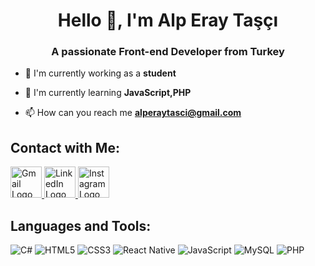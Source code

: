 
<h1 align="center">Hello 👋, I'm Alp Eray Taşçı</h1>
<h3 align="center">A passionate Front-end Developer from Turkey</h3>

- 🔭 I'm currently working as a **student**

- 🌱 I'm currently learning **JavaScript,PHP**

- 📫 How can you reach me **alperaytasci@gmail.com**

## Contact with Me:

  <a href="mailto:alperaytasci@gmail.com" target="_blank">
    <img src="https://upload.wikimedia.org/wikipedia/commons/7/7e/Gmail_icon_%282020%29.svg" alt="Gmail Logo" width="50">
  </a>
  
  <a href="https://www.linkedin.com/in/alp-eray-taşçı-500550356" target="_blank">
    <img src="https://upload.wikimedia.org/wikipedia/commons/8/81/LinkedIn_icon.svg" alt="LinkedIn Logo" width="50">
  </a>

  <a href="https://instagram.com/alperaytasci" target="_blank">
    <img src="https://upload.wikimedia.org/wikipedia/commons/e/e7/Instagram_logo_2016.svg" alt="Instagram Logo" width="50">
  </a>
</p>


## Languages ​​and Tools:

![C#](https://img.shields.io/badge/c%23-%23239120.svg?style=for-the-badge&logo=csharp&logoColor=white) ![HTML5](https://img.shields.io/badge/html5-%23E34F26.svg?style=for-the-badge&logo=html5&logoColor=white) ![CSS3](https://img.shields.io/badge/css3-%231572B6.svg?style=for-the-badge&logo=css3&logoColor=white) ![React Native](https://img.shields.io/badge/react_native-%2320232a.svg?style=for-the-badge&logo=react&logoColor=%2361DAFB) ![JavaScript](https://img.shields.io/badge/javascript-%23323330.svg?style=for-the-badge&logo=javascript&logoColor=%23F7DF1E) ![MySQL](https://img.shields.io/badge/mysql-4479A1.svg?style=for-the-badge&logo=mysql&logoColor=white) ![PHP](https://img.shields.io/badge/php-%23777BB4.svg?style=for-the-badge&logo=php&logoColor=white)

